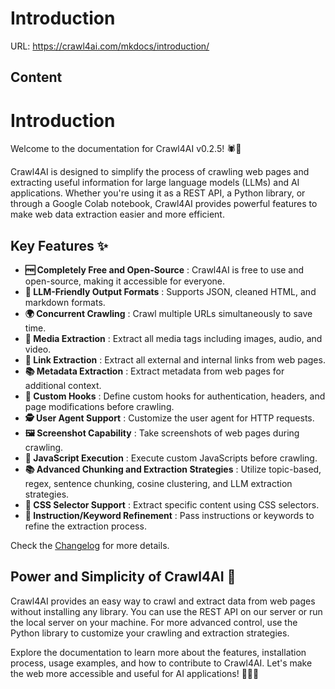 # Introduction

URL: https://crawl4ai.com/mkdocs/introduction/

## Content

# Introduction

Welcome to the documentation for Crawl4AI v0.2.5! 🕷️🤖

Crawl4AI is designed to simplify the process of crawling web pages and
extracting useful information for large language models (LLMs) and AI
applications. Whether you're using it as a REST API, a Python library, or
through a Google Colab notebook, Crawl4AI provides powerful features to make
web data extraction easier and more efficient.

## Key Features ✨

  * **🆓 Completely Free and Open-Source** : Crawl4AI is free to use and open-source, making it accessible for everyone.
  * **🤖 LLM-Friendly Output Formats** : Supports JSON, cleaned HTML, and markdown formats.
  * **🌍 Concurrent Crawling** : Crawl multiple URLs simultaneously to save time.
  * **🎨 Media Extraction** : Extract all media tags including images, audio, and video.
  * **🔗 Link Extraction** : Extract all external and internal links from web pages.
  * **📚 Metadata Extraction** : Extract metadata from web pages for additional context.
  * **🔄 Custom Hooks** : Define custom hooks for authentication, headers, and page modifications before crawling.
  * **🕵️ User Agent Support** : Customize the user agent for HTTP requests.
  * **🖼️ Screenshot Capability** : Take screenshots of web pages during crawling.
  * **📜 JavaScript Execution** : Execute custom JavaScripts before crawling.
  * **📚 Advanced Chunking and Extraction Strategies** : Utilize topic-based, regex, sentence chunking, cosine clustering, and LLM extraction strategies.
  * **🎯 CSS Selector Support** : Extract specific content using CSS selectors.
  * **📝 Instruction/Keyword Refinement** : Pass instructions or keywords to refine the extraction process.

Check the
[Changelog](https://github.com/unclecode/crawl4ai/blob/main/CHANGELOG.md) for
more details.

## Power and Simplicity of Crawl4AI 🚀

Crawl4AI provides an easy way to crawl and extract data from web pages without
installing any library. You can use the REST API on our server or run the
local server on your machine. For more advanced control, use the Python
library to customize your crawling and extraction strategies.

Explore the documentation to learn more about the features, installation
process, usage examples, and how to contribute to Crawl4AI. Let's make the web
more accessible and useful for AI applications! 💪🌐🤖

